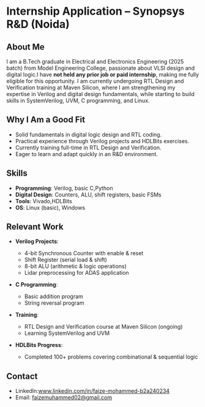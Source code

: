 # Internship Application – Synopsys R&D (Noida)

## About Me

I am a B.Tech graduate in Electrical and Electronics Engineering (2025 batch) from Model Engineering College, passionate about VLSI design and digital logic.I have **not held any prior job or paid internship**, making me fully eligible for this opportunity. I am currently undergoing RTL Design and Verification training at Maven Silicon, where I am strengthening my expertise in Verilog and digital design fundamentals, while starting to build skills in SystemVerilog, UVM, C programming, and Linux.

## Why I Am a Good Fit

* Solid fundamentals in digital logic design and RTL coding.
* Practical experience through Verilog projects and HDLBits exercises.
* Currently training full-time in RTL Design and Verification.
* Eager to learn and adapt quickly in an R&D environment.

## Skills

* **Programming**: Verilog, basic C,Python
* **Digital Design**: Counters, ALU, shift registers, basic FSMs
* **Tools**: Vivado,HDLBits
* **OS**: Linux (basic), Windows

## Relevant Work

* **Verilog Projects**:

  * 4-bit Synchronous Counter with enable & reset
  * Shift Register (serial load & shift)
  * 8-bit ALU (arithmetic & logic operations)
  * Lidar preprocessing for ADAS application  

* **C Programming**:

  * Basic addition program
  * String reversal program

* **Training**:

  * RTL Design and Verification course at Maven Silicon (ongoing)
  * Learning SystemVerilog and UVM

* **HDLBits Progress**:

  * Completed 100+ problems covering combinational & sequential logic

## Contact

* LinkedIn:www.linkedin.com/in/faize-mohammed-b2a240234
* Email: faizemuhammed02@gmail.com
